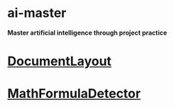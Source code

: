 # ai-master

**Master artificial intelligence through project practice**

# [DocumentLayout](./DocLayout)

# [MathFormulaDetector](./MathFormulaDetector)
